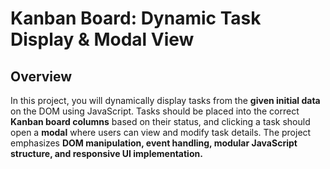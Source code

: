 # Kanban Board: Dynamic Task Display & Modal View

## Overview

In this project, you will dynamically display tasks from the **given initial data** 
on the DOM using JavaScript. Tasks should be placed into the correct **Kanban board columns** 
based on their status, and clicking a task should open a **modal** where users can view and modify 
task details. The project emphasizes **DOM manipulation, event handling, modular JavaScript structure, and 
responsive UI implementation.**
